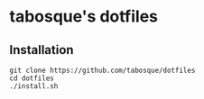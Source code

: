 # tabosque's dotfiles

## Installation
```
git clone https://github.com/tabosque/dotfiles
cd dotfiles
./install.sh
```